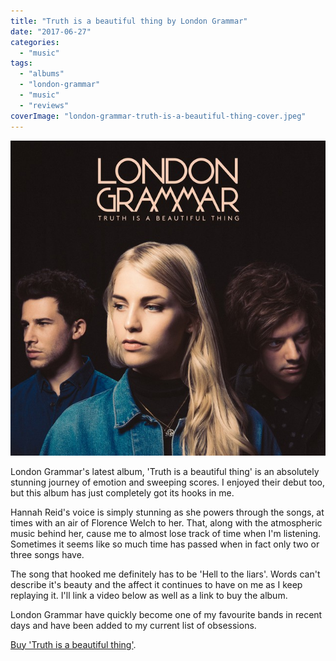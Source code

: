 ```yaml
---
title: "Truth is a beautiful thing by London Grammar"
date: "2017-06-27"
categories: 
  - "music"
tags: 
  - "albums"
  - "london-grammar"
  - "music"
  - "reviews"
coverImage: "london-grammar-truth-is-a-beautiful-thing-cover.jpeg"
---
```


[![](images/london-grammar-truth-is-a-beautiful-thing-cover.jpeg)](https://davidpeach.co.uk/wp-content/uploads/2023/05/london-grammar-truth-is-a-beautiful-thing-cover.jpeg)

London Grammar's latest album, 'Truth is a beautiful thing' is an absolutely stunning journey of emotion and sweeping scores. I enjoyed their debut too, but this album has just completely got its hooks in me.

Hannah Reid's voice is simply stunning as she powers through the songs, at times with an air of Florence Welch to her. That, along with the atmospheric music behind her, cause me to almost lose track of time when I'm listening. Sometimes it seems like so much time has passed when in fact only two or three songs have.

The song that hooked me definitely has to be 'Hell to the liars'. Words can't describe it's beauty and the affect it continues to have on me as I keep replaying it. I'll link a video below as well as a link to buy the album.

London Grammar have quickly become one of my favourite bands in recent days and have been added to my current list of obsessions.

[Buy 'Truth is a beautiful thing'](https://www.amazon.co.uk/gp/product/B06XTHHK4R/ref=as_li_tl?ie=UTF8&tag=chegalabonga-21&camp=1634&creative=6738&linkCode=as2&creativeASIN=B06XTHHK4R&linkId=b3249e25630181b398e3a469036d6d1e).
